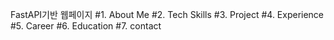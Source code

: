 FastAPI기반 웹페이지 
#1. About Me
#2. Tech Skills
#3. Project
#4. Experience
#5. Career
#6. Education
#7. contact